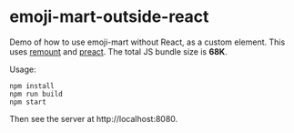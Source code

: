 emoji-mart-outside-react
=====

Demo of how to use emoji-mart without React, as a custom element. This uses [remount](https://github.com/rstacruz/remount) and [preact](https://github.com/developit/preact). The total JS bundle size is **68K**.

Usage:

    npm install
    npm run build
    npm start

Then see the server at http://localhost:8080.
